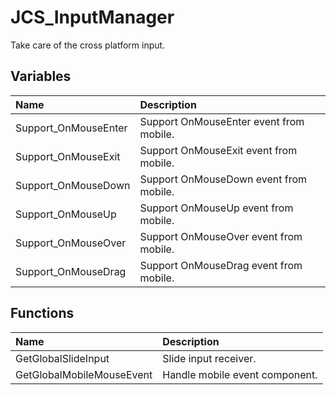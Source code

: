 # JCS_InputManager

Take care of the cross platform input.

## Variables

| Name | Description |
|:---|:---|
| Support_OnMouseEnter | Support OnMouseEnter event from mobile. |
| Support_OnMouseExit | Support OnMouseExit event from mobile. |
| Support_OnMouseDown | Support OnMouseDown event from mobile. |
| Support_OnMouseUp | Support OnMouseUp event from mobile. |
| Support_OnMouseOver | Support OnMouseOver event from mobile. |
| Support_OnMouseDrag | Support OnMouseDrag event from mobile. |

## Functions

| Name | Description |
|:---|:---|
| GetGlobalSlideInput | Slide input receiver. |
| GetGlobalMobileMouseEvent | Handle mobile event component. |
